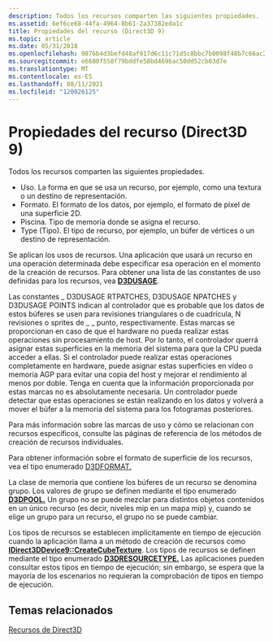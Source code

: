 ```yaml
---
description: Todos los recursos comparten las siguientes propiedades.
ms.assetid: 6ef6ce68-44fa-4964-8b61-2a37382eda1c
title: Propiedades del recurso (Direct3D 9)
ms.topic: article
ms.date: 05/31/2018
ms.openlocfilehash: 9876b4d3befd48af917d6c11c71d5c8bbc7b0098f48b7c66ac28fb30bdbdb943
ms.sourcegitcommit: e6600f550f79bddfe58bd4696ac50dd52cb03d7e
ms.translationtype: MT
ms.contentlocale: es-ES
ms.lasthandoff: 08/11/2021
ms.locfileid: "120026125"
---
```

# <a name="resource-properties-direct3d-9"></a>Propiedades del recurso (Direct3D 9)

Todos los recursos comparten las siguientes propiedades.

-   Uso. La forma en que se usa un recurso, por ejemplo, como una textura o un destino de representación.
-   Formato. El formato de los datos, por ejemplo, el formato de píxel de una superficie 2D.
-   Piscina. Tipo de memoria donde se asigna el recurso.
-   Type (Tipo). El tipo de recurso, por ejemplo, un búfer de vértices o un destino de representación.

Se aplican los usos de recursos. Una aplicación que usará un recurso en una operación determinada debe especificar esa operación en el momento de la creación de recursos. Para obtener una lista de las constantes de uso definidas para los recursos, vea [**D3DUSAGE**](d3dusage.md).

Las constantes \_ D3DUSAGE RTPATCHES, D3DUSAGE NPATCHES y D3DUSAGE POINTS indican al controlador que es probable que los datos de estos búferes se usen para revisiones triangulares o de cuadrícula, N revisiones o sprites de \_ \_ punto, respectivamente. Estas marcas se proporcionan en caso de que el hardware no pueda realizar estas operaciones sin procesamiento de host. Por lo tanto, el controlador querrá asignar estas superficies en la memoria del sistema para que la CPU pueda acceder a ellas. Si el controlador puede realizar estas operaciones completamente en hardware, puede asignar estas superficies en vídeo o memoria AGP para evitar una copia del host y mejorar el rendimiento al menos por doble. Tenga en cuenta que la información proporcionada por estas marcas no es absolutamente necesaria. Un controlador puede detectar que estas operaciones se están realizando en los datos y volverá a mover el búfer a la memoria del sistema para los fotogramas posteriores.

Para más información sobre las marcas de uso y cómo se relacionan con recursos específicos, consulte las páginas de referencia de los métodos de creación de recursos individuales.

Para obtener información sobre el formato de superficie de los recursos, vea el tipo enumerado [D3DFORMAT.](d3dformat.md)

La clase de memoria que contiene los búferes de un recurso se denomina grupo. Los valores de grupo se definen mediante el tipo enumerado [**D3DPOOL.**](./d3dpool.md) Un grupo no se puede mezclar para distintos objetos contenidos en un único recurso (es decir, niveles mip en un mapa mip) y, cuando se elige un grupo para un recurso, el grupo no se puede cambiar.

Los tipos de recursos se establecen implícitamente en tiempo de ejecución cuando la aplicación llama a un método de creación de recursos como [**IDirect3DDevice9::CreateCubeTexture**](/windows/desktop/api). Los tipos de recursos se definen mediante el tipo enumerado [**D3DRESOURCETYPE.**](./d3dresourcetype.md) Las aplicaciones pueden consultar estos tipos en tiempo de ejecución; sin embargo, se espera que la mayoría de los escenarios no requieran la comprobación de tipos en tiempo de ejecución.

## <a name="related-topics"></a>Temas relacionados

<dl> <dt>

[Recursos de Direct3D](direct3d-resources.md)
</dt> </dl>

 

 
